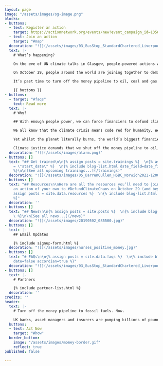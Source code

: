 ```yaml
---
layout: page
image: "/assets/images/og-image.png"
blocks:
- buttons:
  - text: Register an action
    target: https://actionnetwork.org/events/new?event_campaign_id=13583
  - text: Join an action
    target: "#map"
  decoration: "![](/assets/images/03_BusStop_StandardChartered_Liverpool_2021-1024x768.jpeg)"
  text: |-
    # What’s happening?

    On the eve of UN climate talks in Glasgow, people-powered actions and climate justice memorials will make it clear - in location and message alike - at whose doorstep the blame for the loss and damage of climate injustice lies.

    On October 29, people around the world are joining together to demand that bankers, insurers and fund managers **Defund Climate Chaos**.

    It’s past time to turn off the money pipeline to oil, coal and gas companies and start investing in climate justice and a safer future for us all.

    {{ buttons }}
- buttons:
  - target: "#faqs"
    text: Read more
  text: |-
    # Why?

    ## With enough people power, we can force financiers to defund climate chaos. Join us.

    We all know that the climate crisis means code red for humanity. We see its raging fires, floods and storms around us every day now.

    Yet whilst the planet literally burns, the world’s biggest financiers keep pouring billions of pounds each year into fuelling the fire. They are failing us all.

    Climate justice demands that we shut off the money pipeline to oil, coal and gas immediately.
  decoration: "![](/assets/images/alarm.png)"
- buttons: []
  text: "## Get trained\n\n{% assign posts = site.trainings %}  \n{% assign date_field
    = \"start_date\" %}  \n{% include blog-list.html date_field=date_field limit=3
    %}\n\n[See all upcoming trainings...](/trainings)"
  decoration: "![](/assets/images/05_DarrenCullen_HSBC_Norwich2021-1200.jpg)"
- buttons: []
  text: "## Resources\n\nHere are all the resources you’ll need to join or organise
    an action of your own to #DefundClimateChaos on October 29 (and beyond!):\n\n{%
    assign posts = site.data.resources %}  \n{% include blog-list.html date=false
    %}"
  decoration: ''
- buttons: []
  text: "## News\n\n{% assign posts = site.posts %}  \n{% include blog-list.html limit=3
    \ %}\n\n[See all news...](/news)"
  decoration: "![](/assets/images/20190502_085500.jpg)"
- buttons: []
  text: |-
    ## Email Updates

    {% include signup-form.html %}
  decoration: "![](/assets/images/nurses_positive_money.jpg)"
- buttons: []
  text: "# FAQs\n\n{% assign posts = site.data.faqs %}  \n{% include blog-list.html
    date=false accordian=true %}"
  decoration: "![](/assets/images/03_BusStop_StandardChartered_Liverpool_2021-1024x768.jpeg)"
- buttons: []
  text: |-
    # Partners

    {% include partner-list.html %}
  decoration: ''
credits: ''
header:
  text: |-
    # Turn off the money pipeline to fossil fuels. Now.

    UK banks, asset managers and insurers are pumping billions of pounds into fossil fuels that worsen the climate crisis. Ahead of the UN climate talks, on October 29th groups around the world and UK are rising up to demand that that the UK government and corporations **#DefundClimateChaos**.
  buttons:
  - text: Act Now
    target: "#how"
  border_bottom:
    image: "/assets/images/money-border.gif"
    reflect: true
published: false

---
```

